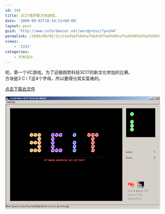 ```yaml
---
id: 244
title: 3CIT俄罗斯方块游戏。
date: '2009-09-02T18:34:21+08:00'
layout: post
guid: 'http://www.colordancer.net/wordpress/?p=244'
permalink: /2009/09/02/3cit%e4%bf%84%e7%bd%97%e6%96%af%e6%96%b9%e5%9d%97%e6%b8%b8%e6%88%8f%e3%80%82/
views:
    - '2153'
categories:
    - 开发设计
---
```


呃，第一个VC游戏。为了迎接趋势科技3CIT的新文化参加的比赛。  
方块是3 C i T这4个字母，所以要得分其实蛮难的。

[点击下载此文件](/images/attachments/month_0909/t200992183347.zip)

![](/images/attachments/month_0909/7200992183332.jpg)